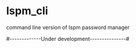 # lspm_cli
command line version of lspm password manager

#-------------Under development---------------#
